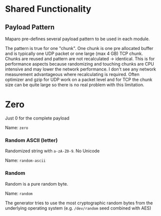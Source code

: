 # Shared Functionality

## Payload Pattern

Maparo pre-defines several payload pattern to be
used in each module.

The pattern is true for one "chunk". One chunk is one pre allocated buffer and
is typically one UDP packet or one large (max 4 GB) TCP chunk. Chunks are
reused and pattern are not recalculated -> identical. This is for performance
aspects because randomizing and touching chunks are CPU intensive and may lower
the network performance. I don't see any network measurement advantageous where
recalculating is required. Often optimizer and gzip for UDP work on a packet
level and for TCP the chunk size can be quite large so there is no real problem
with this limitation.

# Zero

Just 0 for the complete payload

Name: `zero`

### Random ASCII (letter)

Randomized string with `a-zA-Z0-9`. No Unicode

Name: `random-ascii`

### Random 

Random is a pure random byte.

Name: `random`

The generator tries to use the most cryptographic random bytes from the
underlying operating system (e.g. `/dev/random` seed combined with AES)


